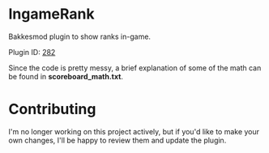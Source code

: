 # IngameRank
Bakkesmod plugin to show ranks in-game.

Plugin ID: [282](https://bakkesplugins.com/plugins/view/282)

Since the code is pretty messy, a brief explanation of some of the math can be found in **scoreboard_math.txt**.


# Contributing

I'm no longer working on this project actively, but if you'd like to make your own changes, I'll be happy to review them and update the plugin.
